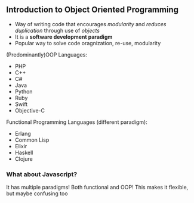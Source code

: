 ## Introduction to Object Oriented Programming

- Way of writing code that encourages *modularity* and *reduces duplication* through use of *objects*
- It is a **software development paradigm**
- Popular way to solve code oragnization, re-use, modularity

(Predominantly)OOP Languages:
- PHP
- C++
- C#
- Java
- Python
- Ruby
- Swift
- Objective-C 

Functional Programming Languages (different paradigm):
- Erlang
- Common Lisp
- Elixir
- Haskell
- Clojure

### What about Javascript?
It has multiple paradigms! Both functional and OOP! This makes it flexible, but maybe confusing too

